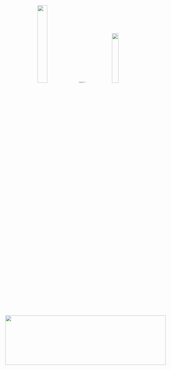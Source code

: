 
 <image   style="margin-left:20%; height:25%; width:25%" src="yo.gif"> 
 <image style=" height:2%;width:20%; " src="doggy.gif"> 
  <image  style=" height:20%;width:20%" width="20%"  src="luffy2.gif">  


 <br>
    <image style=" height:20%;margin:0;width:100%" src="giphy.gif"> 



